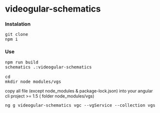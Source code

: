 # videogular-schematics


### Instalation

<pre>
git clone 
npm i
</pre>

### Use

<pre>
npm run build
schematics .:videogular-schematics

cd <your-angular-proyect>
mkdir node_modules/vgs
</pre>
copy all file (except node_modules & package-lock.json) into your angular cli project >= 1.5  ( folder node_modules/vgs)

<pre>
ng g videogular-schematics vgc --vgService --collection vgs
</pre>
